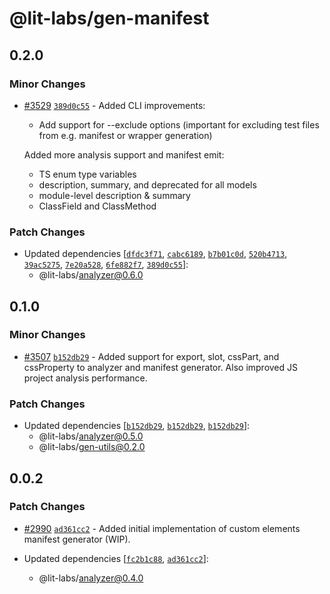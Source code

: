 # @lit-labs/gen-manifest

## 0.2.0

### Minor Changes

- [#3529](https://github.com/lit/lit/pull/3529) [`389d0c55`](https://github.com/lit/lit/commit/389d0c558d78982d8265588d1935ede91f46f3a0) - Added CLI improvements:

  - Add support for --exclude options (important for excluding test files from e.g. manifest or wrapper generation)

  Added more analysis support and manifest emit:

  - TS enum type variables
  - description, summary, and deprecated for all models
  - module-level description & summary
  - ClassField and ClassMethod

### Patch Changes

- Updated dependencies [[`dfdc3f71`](https://github.com/lit/lit/commit/dfdc3f714e511d30acc28809fa6643a4c764cad1), [`cabc6189`](https://github.com/lit/lit/commit/cabc61894e57ba89ecadc1deb20f121fecdfffc9), [`b7b01c0d`](https://github.com/lit/lit/commit/b7b01c0d21c0ac301cd5b8d4cb595f3bbfeebe6b), [`520b4713`](https://github.com/lit/lit/commit/520b47132af8e21868df5dc4dfdf5e003a38d158), [`39ac5275`](https://github.com/lit/lit/commit/39ac52758064dc521c2e3701e28348d7dc637a98), [`7e20a528`](https://github.com/lit/lit/commit/7e20a5287a46eadcd06a0804147b3b27110326ad), [`6fe882f7`](https://github.com/lit/lit/commit/6fe882f7af746ddab6e98bca3d2690222095423d), [`389d0c55`](https://github.com/lit/lit/commit/389d0c558d78982d8265588d1935ede91f46f3a0)]:
  - @lit-labs/analyzer@0.6.0

## 0.1.0

### Minor Changes

- [#3507](https://github.com/lit/lit/pull/3507) [`b152db29`](https://github.com/lit/lit/commit/b152db291932aa25356543395251a9b42e12292d) - Added support for export, slot, cssPart, and cssProperty to analyzer and manifest generator. Also improved JS project analysis performance.

### Patch Changes

- Updated dependencies [[`b152db29`](https://github.com/lit/lit/commit/b152db291932aa25356543395251a9b42e12292d), [`b152db29`](https://github.com/lit/lit/commit/b152db291932aa25356543395251a9b42e12292d), [`b152db29`](https://github.com/lit/lit/commit/b152db291932aa25356543395251a9b42e12292d)]:
  - @lit-labs/analyzer@0.5.0
  - @lit-labs/gen-utils@0.2.0

## 0.0.2

### Patch Changes

- [#2990](https://github.com/lit/lit/pull/2990) [`ad361cc2`](https://github.com/lit/lit/commit/ad361cc22303f759afbefe60512df34fffdee771) - Added initial implementation of custom elements manifest generator (WIP).

- Updated dependencies [[`fc2b1c88`](https://github.com/lit/lit/commit/fc2b1c885211e4334d5ae5637570df85dd2e3f9e), [`ad361cc2`](https://github.com/lit/lit/commit/ad361cc22303f759afbefe60512df34fffdee771)]:
  - @lit-labs/analyzer@0.4.0
